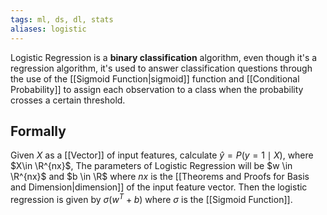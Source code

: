 ```yaml
---
tags: ml, ds, dl, stats
aliases: logistic
---
```

Logistic Regression is a **binary classification** algorithm, even though it's a regression algorithm, it's used to answer classification questions through the use of the [[Sigmoid Function|sigmoid]] function and [[Conditional Probability]] to assign each observation to a class when the probability crosses a certain threshold.

## Formally

Given $X$ as a [[Vector]] of input features, calculate $\hat{y}=P(y=1\mid X)$, where $X\in \R^{nx}$, The parameters of Logistic Regression will be $w \in \R^{nx}$ and $b \in \R$ where $nx$ is the [[Theorems and Proofs for Basis and Dimension|dimension]] of the input feature vector. Then the logistic regression is given by $\sigma(w^{T}+b)$ where $\sigma$ is the [[Sigmoid Function]].

